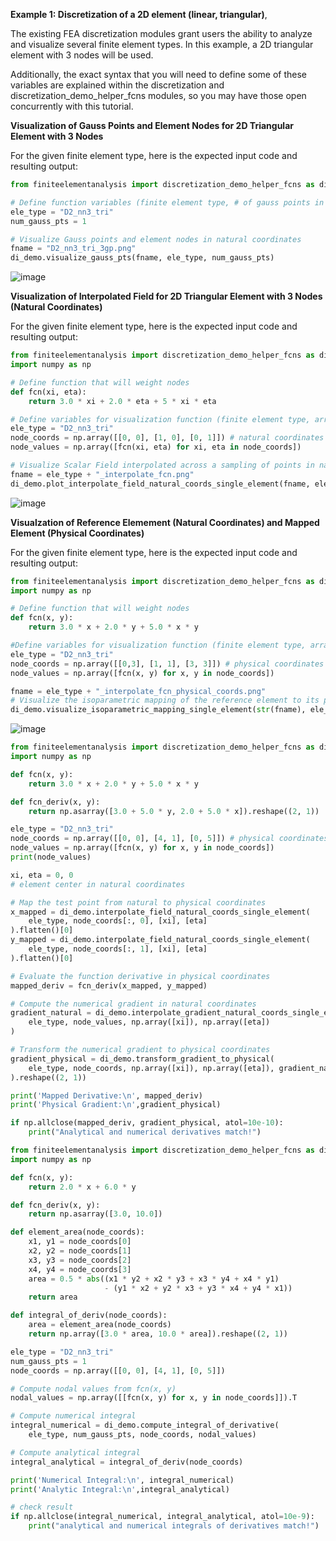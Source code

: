 **Example 1: Discretization of a 2D element (linear, triangular)**,

The existing FEA discretization modules grant users the ability to analyze and visualize several finite element types. In this example, a 2D triangular element with 3 nodes will be used.

Additionally, the exact syntax that you will need to define some of these variables are explained within the discretization and discretization_demo_helper_fcns modules, so you may have those open concurrently with this tutorial.

**Visualization of Gauss Points and Element Nodes for 2D Triangular Element with 3 Nodes**

For the given finite element type, here is the expected input code and resulting output:

```python
from finiteelementanalysis import discretization_demo_helper_fcns as di_demo

# Define function variables (finite element type, # of gauss points in specified element type, plot type for specified element type, and desired file name)
ele_type = "D2_nn3_tri"
num_gauss_pts = 1

# Visualize Gauss points and element nodes in natural coordinates
fname = "D2_nn3_tri_3gp.png"
di_demo.visualize_gauss_pts(fname, ele_type, num_gauss_pts)

```
![image](https://github.com/user-attachments/assets/47c59a26-5171-4994-85ae-675b494831bc)

**Visualization of Interpolated Field for 2D Triangular Element with 3 Nodes (Natural Coordinates)**

For the given finite element type, here is the expected input code and resulting output:

```python
from finiteelementanalysis import discretization_demo_helper_fcns as di_demo
import numpy as np

# Define function that will weight nodes
def fcn(xi, eta):
    return 3.0 * xi + 2.0 * eta + 5 * xi * eta

# Define variables for visualization function (finite element type, array contain node coordinates (exact coordinates are user defined), value of the field at each node (using previously defined fcn function), and desired file name)
ele_type = "D2_nn3_tri"
node_coords = np.array([[0, 0], [1, 0], [0, 1]]) # natural coordinates
node_values = np.array([fcn(xi, eta) for xi, eta in node_coords])

# Visualize Scalar Field interpolated across a sampling of points in natural coordinates
fname = ele_type + "_interpolate_fcn.png"
di_demo.plot_interpolate_field_natural_coords_single_element(fname, ele_type, node_values)
```
![image](https://github.com/user-attachments/assets/3b201a00-85fa-4aa8-85ba-1b7175ab9708)

**Visualzation of Reference Elemement (Natural Coordinates) and Mapped Element (Physical Coordinates)**

For the given finite element type, here is the expected input code and resulting output:

```python
from finiteelementanalysis import discretization_demo_helper_fcns as di_demo
import numpy as np

# Define function that will weight nodes
def fcn(x, y):
    return 3.0 * x + 2.0 * y + 5.0 * x * y

#Define variables for visualization function (finite element type, array contain node coordinates (exact coordinates are user defined), value of the field at each node (using previously defined fcn function), and desired file name)
ele_type = "D2_nn3_tri"
node_coords = np.array([[0,3], [1, 1], [3, 3]]) # physical coordinates
node_values = np.array([fcn(x, y) for x, y in node_coords])

fname = ele_type + "_interpolate_fcn_physical_coords.png"
# Visualize the isoparametric mapping of the reference element to its physical shape
di_demo.visualize_isoparametric_mapping_single_element(str(fname), ele_type, node_coords, node_values)
```

![image](https://github.com/user-attachments/assets/c2279f2f-f033-47fb-a1ed-093841c31417)

```python
from finiteelementanalysis import discretization_demo_helper_fcns as di_demo
import numpy as np

def fcn(x, y):
    return 3.0 * x + 2.0 * y + 5.0 * x * y

def fcn_deriv(x, y):
    return np.asarray([3.0 + 5.0 * y, 2.0 + 5.0 * x]).reshape((2, 1))

ele_type = "D2_nn3_tri"
node_coords = np.array([[0, 0], [4, 1], [0, 5]]) # physical coordinates
node_values = np.array([fcn(x, y) for x, y in node_coords])
print(node_values)

xi, eta = 0, 0
# element center in natural coordinates

# Map the test point from natural to physical coordinates
x_mapped = di_demo.interpolate_field_natural_coords_single_element(
    ele_type, node_coords[:, 0], [xi], [eta]
).flatten()[0]
y_mapped = di_demo.interpolate_field_natural_coords_single_element(
    ele_type, node_coords[:, 1], [xi], [eta]
).flatten()[0]

# Evaluate the function derivative in physical coordinates
mapped_deriv = fcn_deriv(x_mapped, y_mapped)

# Compute the numerical gradient in natural coordinates
gradient_natural = di_demo.interpolate_gradient_natural_coords_single_element(
    ele_type, node_values, np.array([xi]), np.array([eta])
)

# Transform the numerical gradient to physical coordinates
gradient_physical = di_demo.transform_gradient_to_physical(
    ele_type, node_coords, np.array([xi]), np.array([eta]), gradient_natural
).reshape((2, 1))

print('Mapped Derivative:\n', mapped_deriv)
print('Physical Gradient:\n',gradient_physical)

if np.allclose(mapped_deriv, gradient_physical, atol=10e-10):
    print("Analytical and numerical derivatives match!")
```


```python
from finiteelementanalysis import discretization_demo_helper_fcns as di_demo
import numpy as np

def fcn(x, y):
    return 2.0 * x + 6.0 * y

def fcn_deriv(x, y):
    return np.asarray([3.0, 10.0])

def element_area(node_coords):
    x1, y1 = node_coords[0]
    x2, y2 = node_coords[1]
    x3, y3 = node_coords[2]
    x4, y4 = node_coords[3]
    area = 0.5 * abs((x1 * y2 + x2 * y3 + x3 * y4 + x4 * y1) 
                     - (y1 * x2 + y2 * x3 + y3 * x4 + y4 * x1))
    return area

def integral_of_deriv(node_coords):
    area = element_area(node_coords)
    return np.array([3.0 * area, 10.0 * area]).reshape((2, 1))

ele_type = "D2_nn3_tri"
num_gauss_pts = 1
node_coords = np.array([[0, 0], [4, 1], [0, 5]])

# Compute nodal values from fcn(x, y)
nodal_values = np.array([[fcn(x, y) for x, y in node_coords]]).T

# Compute numerical integral
integral_numerical = di_demo.compute_integral_of_derivative(
    ele_type, num_gauss_pts, node_coords, nodal_values)

# Compute analytical integral
integral_analytical = integral_of_deriv(node_coords)

print('Numerical Integral:\n', integral_numerical)
print('Analytic Integral:\n',integral_analytical)

# check result
if np.allclose(integral_numerical, integral_analytical, atol=10e-9):
    print("analytical and numerical integrals of derivatives match!")

